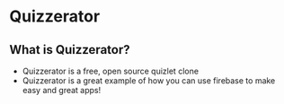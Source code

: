 ﻿# Quizzerator

## What is Quizzerator?
- Quizzerator is a free, open source quizlet clone
- Quizzerator is a great example of how you can use firebase to make easy and great apps!
